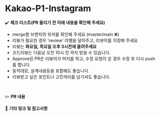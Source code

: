 # Kakao-P1-Instagram
:heavy_check_mark: **체크 리스트(PR 올리기 전  아래 내용을 확인해 주세요)**
 * merge할 브랜치의 위치를 확인해 주세요 (master/main :x:)
 * 리뷰가 필요한 경우 'review' 라벨을 달아주고, 리뷰어를 지정해 주세요
 * 리뷰는 **화요일, 목요일 오후 3시전에 올려주세요**
 * 코드리뷰는 다음날 오전 10시 전 까지 받을 수 있습니다.
 * Approve된 PR은 리뷰어가 머지를 하고, 수정 요청이 온 경우 수정 후 다시 push 를 합니다.
 * 동작데모, 설계내용등을 포함해도 좋습니다. 
 * 리뷰받고 싶은 포인트나 고민꺼리를 남기셔도 좋습니다.
<br>

:pencil2: **PR 내용**
<br>


:guitar: **기타 링크 및 참고사항**
<br>